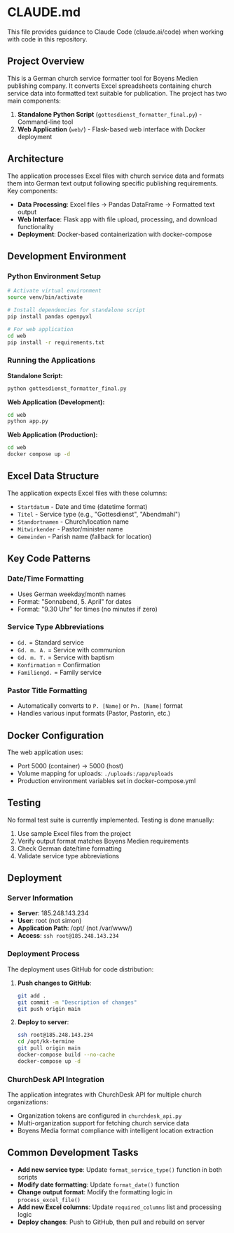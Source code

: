 # CLAUDE.md

This file provides guidance to Claude Code (claude.ai/code) when working with code in this repository.

## Project Overview

This is a German church service formatter tool for Boyens Medien publishing company. It converts Excel spreadsheets containing church service data into formatted text suitable for publication. The project has two main components:

1. **Standalone Python Script** (`gottesdienst_formatter_final.py`) - Command-line tool
2. **Web Application** (`web/`) - Flask-based web interface with Docker deployment

## Architecture

The application processes Excel files with church service data and formats them into German text output following specific publishing requirements. Key components:

- **Data Processing**: Excel files → Pandas DataFrame → Formatted text output
- **Web Interface**: Flask app with file upload, processing, and download functionality
- **Deployment**: Docker-based containerization with docker-compose

## Development Environment

### Python Environment Setup
```bash
# Activate virtual environment
source venv/bin/activate

# Install dependencies for standalone script
pip install pandas openpyxl

# For web application
cd web
pip install -r requirements.txt
```

### Running the Applications

**Standalone Script:**
```bash
python gottesdienst_formatter_final.py
```

**Web Application (Development):**
```bash
cd web
python app.py
```

**Web Application (Production):**
```bash
cd web
docker compose up -d
```

## Excel Data Structure

The application expects Excel files with these columns:
- `Startdatum` - Date and time (datetime format)
- `Titel` - Service type (e.g., "Gottesdienst", "Abendmahl")
- `Standortnamen` - Church/location name
- `Mitwirkender` - Pastor/minister name
- `Gemeinden` - Parish name (fallback for location)

## Key Code Patterns

### Date/Time Formatting
- Uses German weekday/month names
- Format: "Sonnabend, 5. April" for dates
- Format: "9.30 Uhr" for times (no minutes if zero)

### Service Type Abbreviations
- `Gd.` = Standard service
- `Gd. m. A.` = Service with communion
- `Gd. m. T.` = Service with baptism
- `Konfirmation` = Confirmation
- `Familiengd.` = Family service

### Pastor Title Formatting
- Automatically converts to `P. [Name]` or `Pn. [Name]` format
- Handles various input formats (Pastor, Pastorin, etc.)

## Docker Configuration

The web application uses:
- Port 5000 (container) → 5000 (host)
- Volume mapping for uploads: `./uploads:/app/uploads`
- Production environment variables set in docker-compose.yml

## Testing

No formal test suite is currently implemented. Testing is done manually:
1. Use sample Excel files from the project
2. Verify output format matches Boyens Medien requirements
3. Check German date/time formatting
4. Validate service type abbreviations

## Deployment

### Server Information
- **Server**: 185.248.143.234
- **User**: root (not simon)
- **Application Path**: /opt/ (not /var/www/)
- **Access**: `ssh root@185.248.143.234`

### Deployment Process
The deployment uses GitHub for code distribution:

1. **Push changes to GitHub**:
   ```bash
   git add .
   git commit -m "Description of changes"
   git push origin main
   ```

2. **Deploy to server**:
   ```bash
   ssh root@185.248.143.234
   cd /opt/kk-termine
   git pull origin main
   docker-compose build --no-cache
   docker-compose up -d
   ```

### ChurchDesk API Integration
The application integrates with ChurchDesk API for multiple church organizations:
- Organization tokens are configured in `churchdesk_api.py`
- Multi-organization support for fetching church service data
- Boyens Media format compliance with intelligent location extraction

## Common Development Tasks

- **Add new service type**: Update `format_service_type()` function in both scripts
- **Modify date formatting**: Update `format_date()` function 
- **Change output format**: Modify the formatting logic in `process_excel_file()`
- **Add new Excel columns**: Update `required_columns` list and processing logic
- **Deploy changes**: Push to GitHub, then pull and rebuild on server